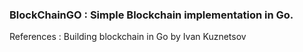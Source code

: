 ### BlockChainGO : Simple Blockchain implementation in Go.

References : Building blockchain in Go by Ivan Kuznetsov
